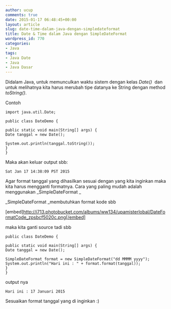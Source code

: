 ```yaml
---
author: ucup
comments: true
date: 2015-01-17 06:48:45+00:00
layout: article
slug: date-time-dalam-java-dengan-simpledateformat
title: Date & Time dalam Java dengan SimpleDateFormat
wordpress_id: 770
categories:
- Java
tags:
- Java Date
- Java
- Java Dasar
---
```


Didalam Java, untuk memunculkan waktu sistem dengan kelas _Date()_  dan untuk melihatnya kita harus merubah tipe datanya ke String dengan method _toString()_.

Contoh<!-- more -->



    import java.util.Date;

    public class DateDemo {

    public static void main(String[] args) {
    Date tanggal = new Date();

    System.out.println(tanggal.toString());
    }
    }





Maka akan keluar output sbb:



    Sat Jan 17 14:38:09 PST 2015



Agar format tanggal yang dihasilkan sesuai dengan yang kita inginkan maka kita harus mengganti formatnya. Cara yang paling mudah adalah menggunakan _SimpleDateFormat _

_SimpleDateFormat _membutuhkan format kode sbb

[embed]http://i713.photobucket.com/albums/ww134/upamisterlobal/DateFormatCode_zpsbcf5020c.png[/embed]

maka kita ganti source tadi sbb



    public class DateDemo {

    public static void main(String[] args) {
    Date tanggal = new Date();

    SimpleDateFormat format = new SimpleDateFormat("dd MMMM yyyy");
    System.out.println("Hari ini : " + format.format(tanggal));
    }
    }




output nya



    Hari ini : 17 Januari 2015



Sesuaikan format tanggal yang di inginkan :)
